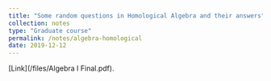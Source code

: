 ```yaml
---
title: "Some random questions in Homological Algebra and their answers"
collection: notes
type: "Graduate course"
permalink: /notes/algebra-homological
date: 2019-12-12
---
```


[Link](/files/Algebra I Final.pdf).
